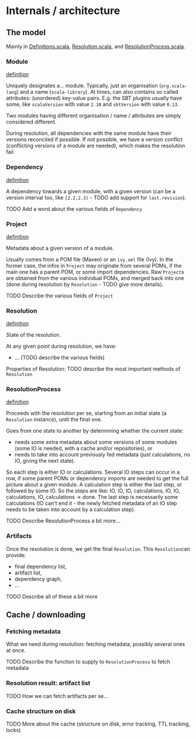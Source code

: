 # Internals / architecture

## The model

Mainly in [Definitions.scala](https://github.com/coursier/coursier/blob/master/core/shared/src/main/scala/coursier/core/Definitions.scala), [Resolution.scala](https://github.com/coursier/coursier/blob/master/core/shared/src/main/scala/coursier/core/Resolution.scala), and [ResolutionProcess.scala](https://github.com/coursier/coursier/blob/master/core/shared/src/main/scala/coursier/core/ResolutionProcess.scala).

### Module

[definition](https://github.com/coursier/coursier/blob/462c16d6db98d35e180a25b0f87aa47083ad98aa/core/shared/src/main/scala/coursier/core/Definitions.scala#L12-L16)

Uniquely designates a... module. Typically, just an organisation (`org.scala-lang`) and a name (`scala-library`). At times, can also contains so called attributes: (unordered) key-value pairs. E.g. the SBT plugins usually have some, like `scalaVersion` with value `2.10` and `sbtVersion` with value `0.13`.

Two modules having different organisation / name / attributes are simply considered different.

During resolution, all dependencies with the same module have their versions reconciled if possible. If not possible, we have a version conflict (conflicting versions of a module are needed), which makes the resolution fail.

### Dependency

[definition](https://github.com/coursier/coursier/blob/462c16d6db98d35e180a25b0f87aa47083ad98aa/core/shared/src/main/scala/coursier/core/Definitions.scala#L43-L54)

A dependency towards a given module, with a given version (can be a version interval too, like `[2.2,2.3)` - TODO add support for `last.revision`).

TODO Add a word about the various fields of `Dependency`

### Project

[definition](https://github.com/coursier/coursier/blob/462c16d6db98d35e180a25b0f87aa47083ad98aa/core/shared/src/main/scala/coursier/core/Definitions.scala#L69-L96)

Metadata about a given version of a module.

Usually comes from a POM file (Maven) or an `ivy.xml` file (Ivy). In the former case, the infos in `Project` may originate from several POMs, if the main one has a parent POM, or some import dependencies. Raw `Project`s are obtained from the various individual POMs, and merged back into one (done during resolution by `Resolution` - TODO give more details).

TODO Describe the various fields of `Project`

### Resolution

[definition](https://github.com/coursier/coursier/blob/462c16d6db98d35e180a25b0f87aa47083ad98aa/core/shared/src/main/scala/coursier/core/Resolution.scala#L477-L487)

State of the resolution.

At any given point during resolution, we have:
- ... (TODO describe the various fields)

Properties of Resolution: TODO describe the most important methods of `Resolution`

### ResolutionProcess

[definition](https://github.com/coursier/coursier/blob/462c16d6db98d35e180a25b0f87aa47083ad98aa/core/shared/src/main/scala/coursier/core/ResolutionProcess.scala)

Proceeds with the resolution per se, starting from an initial state (a `Resolution` instance), until the final one.

Goes from one state to another by determining whether the current state:
- needs some extra metadata about some versions of some modules (some IO is needed, with a cache and/or repositories), or
- needs to take into account previously fed metadata (just calculations, no IO, giving the next state).

So each step is either IO or calculations. Several IO steps can occur in a row, if some parent POMs or dependency imports are needed to get the full picture about a given module. A calculation step is either the last step, or followed by some IO. So the steps are like: IO, IO, IO, calculations, IO, IO, calculations, IO, calculations -> done. The last step is necessarily some calculations (IO can't end it - the newly fetched metadata of an IO step needs to be taken into account by a calculation step).

TODO Describe ResolutionProcess a bit more...

### Artifacts

Once the resolution is done, we get the final `Resolution`. This `Resolution`can provide:
- final dependency list,
- artifact list,
- dependency graph,
- ...

TODO Describe all of these a bit more

## Cache / downloading

### Fetching metadata

What we need during resolution: fetching metadata, possibly several ones at once.

TODO Describe the function to supply to `ResolutionProcess` to fetch metadata

### Resolution result: artifact list

TODO How we can fetch artifacts per se...

### Cache structure on disk

TODO More about the cache (structure on disk, error tracking, TTL tracking, locks)
